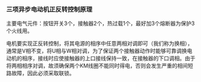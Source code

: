 ### 三项异步电动机正反转控制原理

主要电气元件：按钮开关3个，接触器2个，热过载1个，最好加3个熔断器为保护3个火线用。

电机要实现正反转控制，将其电源的相序中任意两相对调即可（我们称为换相），通常是V相不变，将U相与W相对调，为了保证两个接触器动作时能够可靠调换电动机的相序，接线时应使接触器的上口接线保持一致，在接触器的下口调相。由于将两相相序对调，故须确保两个KM线圈不能同时得电，否则会发生严重的相间短路故障，因此必须采取联锁。

